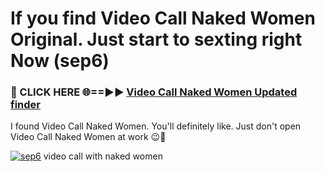 # If you find Video Call Naked Women Original. Just start to sexting right Now (sep6)

<h3>🔴 CLICK HERE 🌐==►► <a href="https://tinyurl.com/mtbk5fxa" rel="nofollow">Video Call Naked Women Updated finder</a></h3>

I found Video Call Naked Women. You'll definitely like. Just don't open Video Call Naked Women at work 😉💬

[![sep6](https://i.imgur.com/Q8WKrnY.jpeg)](https://tinyurl.com/mtbk5fxa)
video call with naked women